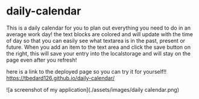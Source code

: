 # daily-calendar

This is a daily calendar for you to plan out everything you need to do in an average work day!
the text blocks are colored and will update with the time of day so that you can easily see what textarea is in the past, present or future.
When you add an item to the text area and click the save button on the right, this will save your entry into the localstorage and will stay on the page even after you refresh!


here is a link to the deployed page so you can try it for yourself!!
https://tbedard126.github.io/daily-calendar/

![a screenshot of my application](./assets/images/daily calendar.png)